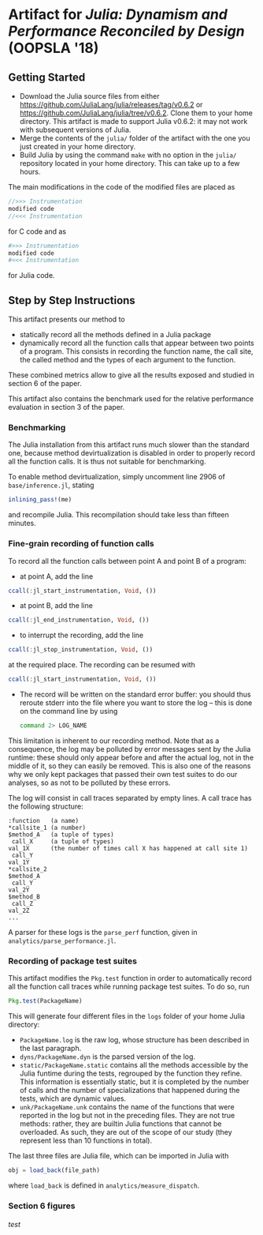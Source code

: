 # Artifact for _Julia: Dynamism and Performance Reconciled by Design_ (OOPSLA '18)


## Getting Started
- Download the Julia source files from either https://github.com/JuliaLang/julia/releases/tag/v0.6.2 or https://github.com/JuliaLang/julia/tree/v0.6.2. Clone them to your home directory. This artifact is made to support Julia v0.6.2: it may not work with subsequent versions of Julia.
- Merge the contents of the `julia/` folder of the artifact with the one you just created in your home directory.
- Build Julia by using the command `make` with no option in the `julia/` repository located in your home directory. This can take up to a few hours.

The main modifications in the code of the modified files are placed as
```C
//>>> Instrumentation
modified code
//<<< Instrumentation
```
for C code and as
```julia
#>>> Instrumentation
modified code
#<<< Instrumentation
```
for Julia code.

## Step by Step Instructions

This artifact presents our method to
- statically record all the methods defined in a Julia package
- dynamically record all the function calls that appear between two points of a program. This consists in recording the function name, the call site, the called method and the types of each argument to the function.

These combined metrics allow to give all the results exposed and studied in section 6 of the paper.

This artifact also contains the benchmark used for the relative performance evaluation in section 3 of the paper.

### Benchmarking

The Julia installation from this artifact runs much slower than the standard one, because method devirtualization is disabled in order to properly record all the function calls. It is thus not suitable for benchmarking.

To enable method devirtualization, simply uncomment line 2906 of `base/inference.jl`, stating
```julia
inlining_pass!(me)
```
and recompile Julia. This recompilation should take less than fifteen minutes.

### Fine-grain recording of function calls

To record all the function calls between point A and point B of a program:
- at point A, add the line
```julia
ccall(:jl_start_instrumentation, Void, ())
```
- at point B, add the line
```julia
ccall(:jl_end_instrumentation, Void, ())
```
- to interrupt the recording, add the line
```julia
ccall(:jl_stop_instrumentation, Void, ())
```
at the required place. The recording can be resumed with
```julia
ccall(:jl_start_instrumentation, Void, ())
```
- The record will be written on the standard error buffer: you should thus reroute stderr into the file where you want to store the log – this is done on the command line by using
    ```bash
    command 2> LOG_NAME
    ```
This limitation is inherent to our recording method. Note that as a consequence, the log may be polluted by error messages sent by the Julia runtime: these should only appear before and after the actual log, not in the middle of it, so they can easily be removed. This is also one of the reasons why we only kept packages that passed their own test suites to do our analyses, so as not to be polluted by these errors.

The log will consist in call traces separated by empty lines. A call trace has the following structure:
```
:function   (a name)
*callsite_1 (a number)
$method_A   (a tuple of types)
 call_X     (a tuple of types)
val_1X      (the number of times call X has happened at call site 1)
 call_Y
val_1Y
*callsite_2
$method_A
 call_Y
val_2Y
$method_B
 call_Z
val_2Z
...
```

A parser for these logs is the `parse_perf` function, given in `analytics/parse_performance.jl`.

### Recording of package test suites

This artifact modifies the `Pkg.test` function in order to automatically record all the function call traces while running package test suites.
To do so, run
```julia
Pkg.test(PackageName)
```
This will generate four different files in the `logs` folder of your home Julia directory:
- `PackageName.log` is the raw log, whose structure has been described in the last paragraph.
- `dyns/PackageName.dyn` is the parsed version of the log.
- `static/PackageName.static` contains all the methods accessible by the Julia funtime during the tests, regrouped by the function they refine. This information is essentially static, but it is completed by the number of calls and the number of specializations that happened during the tests, which are dynamic values.
- `unk/PackageName.unk` contains the name of the functions that were reported in the log but not in the preceding files. They are not true methods: rather, they are builtin Julia functions that cannot be overloaded. As such, they are out of the scope of our study (they represent less than 10 functions in total).

The last three files are Julia file, which can be imported in Julia with
```julia
obj = load_back(file_path)
```
where `load_back` is defined in `analytics/measure_dispatch`.

### Section 6 figures

###### test
